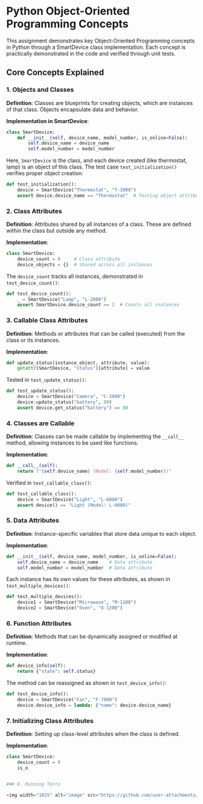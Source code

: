 # Python Object-Oriented Programming Concepts

This assignment demonstrates key Object-Oriented Programming concepts in Python through a SmartDevice class implementation. Each concept is practically demonstrated in the code and verified through unit tests.

## Core Concepts Explained

### 1. Objects and Classes
**Definition**: Classes are blueprints for creating objects, which are instances of that class. Objects encapsulate data and behavior.

**Implementation in SmartDevice**:
```python
class SmartDevice:
    def __init__(self, device_name, model_number, is_online=False):
        self.device_name = device_name
        self.model_number = model_number
```
Here, `SmartDevice` is the class, and each device created (like thermostat, lamp) is an object of this class. The test case `test_initialization()` verifies proper object creation:
```python
def test_initialization():
    device = SmartDevice("Thermostat", "T-1000")
    assert device.device_name == "Thermostat"  # Testing object attributes
```

### 2. Class Attributes
**Definition**: Attributes shared by all instances of a class. These are defined within the class but outside any method.

**Implementation**:
```python
class SmartDevice:
    device_count = 0     # Class attribute
    device_objects = {}  # Shared across all instances
```
The `device_count` tracks all instances, demonstrated in `test_device_count()`:
```python
def test_device_count():
    _ = SmartDevice("Lamp", "L-2000")
    assert SmartDevice.device_count == 2  # Counts all instances
```

### 3. Callable Class Attributes
**Definition**: Methods or attributes that can be called (executed) from the class or its instances.

**Implementation**:
```python
def update_status(instance_object, attribute, value):
    getattr(SmartDevice, "status")[attribute] = value
```
Tested in `test_update_status()`:
```python
def test_update_status():
    device = SmartDevice("Camera", "C-3000")
    device.update_status("battery", 80)
    assert device.get_status("battery") == 80
```

### 4. Classes are Callable
**Definition**: Classes can be made callable by implementing the `__call__` method, allowing instances to be used like functions.

**Implementation**:
```python
def __call__(self):
    return f"{self.device_name} (Model: {self.model_number})"
```
Verified in `test_callable_class()`:
```python
def test_callable_class():
    device = SmartDevice("Light", "L-6000")
    assert device() == "Light (Model: L-6000)"
```

### 5. Data Attributes
**Definition**: Instance-specific variables that store data unique to each object.

**Implementation**:
```python
def __init__(self, device_name, model_number, is_online=False):
    self.device_name = device_name    # Data attribute
    self.model_number = model_number  # Data attribute
```
Each instance has its own values for these attributes, as shown in `test_multiple_devices()`:
```python
def test_multiple_devices():
    device1 = SmartDevice("Microwave", "M-1100")
    device2 = SmartDevice("Oven", "O-1200")
```

### 6. Function Attributes
**Definition**: Methods that can be dynamically assigned or modified at runtime.

**Implementation**:
```python
def device_info(self):
    return {"state": self.status}
```
The method can be reassigned as shown in `test_device_info()`:
```python
def test_device_info():
    device = SmartDevice("Fan", "F-7000")
    device.device_info = lambda: {"name": device.device_name}
```

### 7. Initializing Class Attributes
**Definition**: Setting up class-level attributes when the class is defined.

**Implementation**:
```python
class SmartDevice:
    device_count = 0
    is_o


### 8. Running Tests

<img width="1025" alt="image" src="https://github.com/user-attachments/assets/bf830dde-4964-49b1-9afc-b1fb8c3530c1" />


